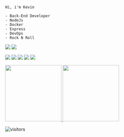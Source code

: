
    Hi, i'm Kevin 
    
    - Back-End Developer
    - NodeJs 
    - Docker
    - Express
    - DevOps
    - Rock N Roll
   


 [<img src = "https://img.shields.io/badge/Gmail-D14836?style=for-the-badge&logo=gmail&logoColor=white">](kevin.almeida1111.ka@gmail.com) [<img src="https://img.shields.io/badge/linkedin-%230077B5.svg?&style=for-the-badge&logo=linkedin&logoColor=white" />](https://www.linkedin.com/in/kevin-almeida-57258b1b4/)  

![](https://github-profile-summary-cards.vercel.app/api/cards/profile-details?username=The-Kevin&theme=dracula)
![](https://github-profile-summary-cards.vercel.app/api/cards/repos-per-language?username=The-Kevin&theme=dracula) 
![](https://github-profile-summary-cards.vercel.app/api/cards/most-commit-language?username=The-Kevin&theme=dracula) 
![](https://github-profile-summary-cards.vercel.app/api/cards/stats?username=The-Kevin&theme=dracula) 
![](https://github-profile-summary-cards.vercel.app/api/cards/productive-time?username=The-Kevin&theme=dracula)

<p align="left">
<a href="https://github.com/loressl">
  <img height="180em" src="https://github-readme-stats.vercel.app/api?username=The-Kevin&show_icons=true&theme=dracula"/>
  <img height="180em" src="https://github-readme-stats.vercel.app/api/top-langs/?username=The-Kevin&layout=compact&theme=dracula"/>
</a>
</p>

<img src="https://visitor-badge.glitch.me/badge?page_id=The-Kevin" alt="visitors"/>

